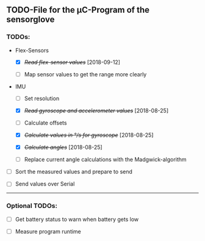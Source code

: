 ## TODO-File for the µC-Program of the sensorglove

### TODOs:

- Flex-Sensors
  * [X] ~~*Read flex-sensor values*~~ [2018-09-12]
  
  * [ ] Map sensor values to get the range more clearly

- IMU

  * [ ] Set resolution

  * [X] ~~*Read gyroscope and accelerometer values*~~ [2018-08-25]
  
  * [ ] Calculate offsets
  
  * [X] ~~*Calculate values in °/s for gyroscope*~~ [2018-08-25]
  
  * [X] ~~*Calculate angles*~~ [2018-08-25]

  * [ ] Replace current angle calculations with the Madgwick-algorithm 


* [ ] Sort the measured values and prepare to send

* [ ] Send values over Serial


---

### Optional TODOs:

* [ ] Get battery status to warn when battery gets low

* [ ] Measure program runtime